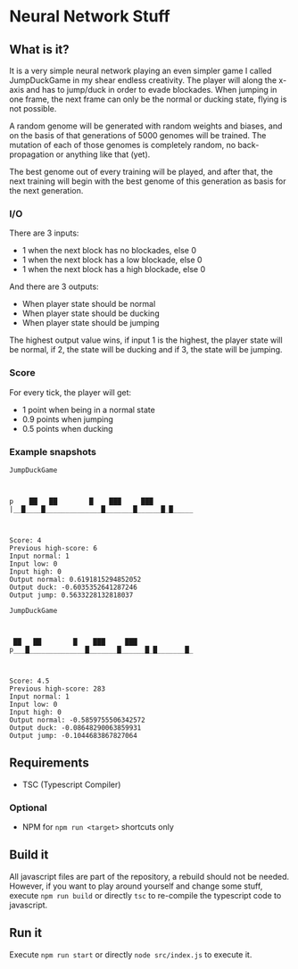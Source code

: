 # Neural Network Stuff

## What is it?

It is a very simple neural network playing an even simpler game I called JumpDuckGame in my shear endless creativity.
The player will along the x-axis and has to jump/duck in order to evade blockades.
When jumping in one frame, the next frame can only be the normal or ducking state, flying is not possible.

A random genome will be generated with random weights and biases, and on the basis of that generations of 5000 genomes will be trained. The mutation of each of those genomes is
completely random, no back-propagation or anything like that (yet).

The best genome out of every training will be played, and after that, the next training will begin with the best genome of this generation as basis for the next generation.

### I/O

There are 3 inputs:

- 1 when the next block has no blockades, else 0
- 1 when the next block has a low blockade, else 0
- 1 when the next block has a high blockade, else 0

And there are 3 outputs:

- When player state should be normal
- When player state should be ducking
- When player state should be jumping

The highest output value wins, if input 1 is the highest, the player state will be normal, if 2, the state will be ducking and if 3, the state will be jumping.

### Score

For every tick, the player will get:

- 1 point when being in a normal state
- 0.9 points when jumping
- 0.5 points when ducking

### Example snapshots

```
JumpDuckGame


                                              
p    ██   ██        █    ███     ███          
|__█____█______________█_______█______█_█_____



Score: 4
Previous high-score: 6
Input normal: 1
Input low: 0
Input high: 0
Output normal: 0.6191815294852052
Output duck: -0.6035352641287246
Output jump: 0.5633228132818037

```

```
JumpDuckGame


                                              
 ██   ██        █    ███     ███              
p___█______________█_______█______█_█_______█_



Score: 4.5
Previous high-score: 283
Input normal: 1
Input low: 0
Input high: 0
Output normal: -0.5859755506342572
Output duck: -0.08648290063859931
Output jump: -0.1044683867827064

```

## Requirements

- TSC (Typescript Compiler)

### Optional

- NPM for `npm run <target>` shortcuts only

## Build it
All javascript files are part of the repository, a rebuild should not be needed.
However, if you want to play around yourself and change some stuff, execute `npm run build` or directly `tsc` to re-compile the typescript code to javascript.

## Run it

Execute `npm run start` or directly `node src/index.js` to execute it.